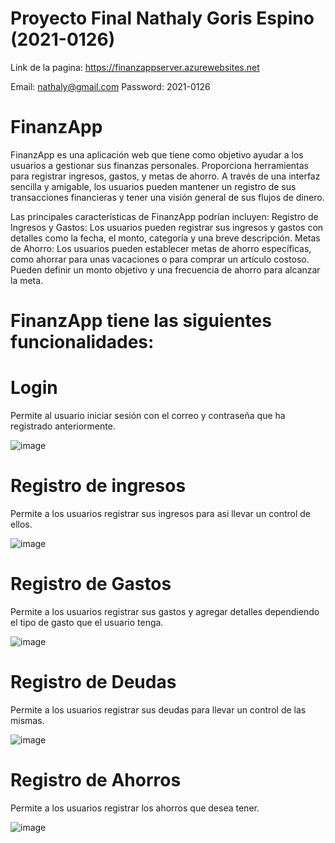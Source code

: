 # Proyecto Final Nathaly Goris Espino (2021-0126)

Link de la pagina: https://finanzappserver.azurewebsites.net

Email: nathaly@gmail.com Password: 2021-0126


# FinanzApp
FinanzApp es una aplicación web que tiene como objetivo ayudar a los usuarios a gestionar sus finanzas personales. Proporciona herramientas para registrar ingresos, gastos, y metas de ahorro. A través de una interfaz sencilla y amigable, los usuarios pueden mantener un registro de sus transacciones financieras y tener una visión general de sus flujos de dinero.

Las principales características de FinanzApp podrían incluyen:
Registro de Ingresos y Gastos: Los usuarios pueden registrar sus ingresos y gastos con detalles como la fecha, el monto, categoría y una breve descripción.
Metas de Ahorro: Los usuarios pueden establecer metas de ahorro específicas, como ahorrar para unas vacaciones o para comprar un artículo costoso. Pueden definir un monto objetivo y una frecuencia de ahorro para alcanzar la meta.


# FinanzApp tiene las siguientes funcionalidades:

# Login 

Permite al usuario iniciar sesión con el correo y contraseña que ha registrado anteriormente.

 ![image](https://github.com/NathalyGoris/FinanzApp/assets/128604182/9877aa33-9ffe-4029-9309-baee2191c6c0)

# Registro de ingresos

Permite a los usuarios registrar sus ingresos para asi llevar un control de ellos.

 ![image](https://github.com/NathalyGoris/FinanzApp/assets/128604182/139813f8-c1c3-4f49-9df2-2892ecdfdcd7)

# Registro de Gastos

Permite a los usuarios registrar sus gastos y agregar detalles dependiendo el tipo de gasto que el usuario tenga.

![image](https://github.com/NathalyGoris/FinanzApp/assets/128604182/e87c0768-1936-497e-bf06-91063a525868) 

# Registro de Deudas

Permite a los usuarios registrar sus deudas para llevar un control de las mismas.

![image](https://github.com/NathalyGoris/FinanzApp/assets/128604182/f7c4061c-d77c-45a2-8fcf-b43bae767058)

# Registro de Ahorros

Permite a los usuarios registrar los ahorros que desea tener.

![image](https://github.com/NathalyGoris/FinanzApp/assets/128604182/693b7a07-b6e9-4c8b-a806-2961c94afc21)

 



